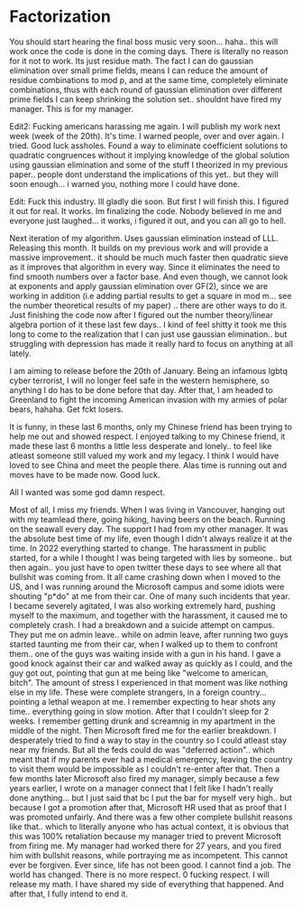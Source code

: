 # Factorization

You should start hearing the final boss music very soon... haha.. this will work once the code is done in the coming days. There is literally no reason for it not to work. Its just residue math. The fact I can do gaussian elimination over small prime fields, means I can reduce the amount of residue combinations to mod p, and at the same time, completely eliminate combinations, thus with each round of gaussian elimination over different prime fields I can keep shrinking the solution set.. shouldnt have fired my manager. This is for my manager.

Edit2: Fucking americans harassing me again. I will publish my work next week (week of the 20th). It's time. I warned people, over and over again. I tried. Good luck assholes. Found a way to eliminate coefficient solutions to quadratic congruences without it implying knowledge of the global solution using gaussian elimination and some of the stuff I theorized in my previous paper.. people dont understand the implications of this yet.. but they will soon enough... i warned you, nothing more I could have done.

Edit: Fuck this industry. Ill gladly die soon. But first I will finish this. I figured it out for real. It works. Im finalizing the code. Nobody believed in me and everyone just laughed... it works, i figured it out, and you can all go to hell.


Next iteration of my algorithm. Uses gaussian elimination instead of LLL. Releasing this month.
It builds on my previous work and will provide a massive improvement.. it should be much much faster then quadratic sieve as it improves that algorithm in every way.
Since it eliminates the need to find smooth numbers over a factor base. And even though, we cannot look at exponents and apply gaussian elimination over GF(2), since we are working in addition (i.e adding partial results to get a square in mod m... see the number theoretical results of my paper) .. there are other ways to do it. 
Just finishing the code now after I figured out the number theory/linear algebra portion of it these last few days..
I kind of feel shitty it took me this long to come to the realization that I can just use gaussian elimination.. but struggling with depression has made it really hard to focus on anything at all lately.

I am aiming to release before the 20th of January. Being an infamous lgbtq cyber terrorist, I will no longer feel safe in the western hemisphere, so anything I do has to be done before that day.
After that, I am headed to Greenland to fight the incoming American invasion with my armies of polar bears, hahaha. Get fckt losers.

It is funny, in these last 6 months, only my Chinese friend has been trying to help me out and showed respect. I enjoyed talking to my Chinese friend, it made these last 6 months a little less desperate and lonely.. to feel like atleast someone still valued my work and my legacy. I think I would have loved to see China and meet the people there. Alas time is running out and moves have to be made now. Good luck.

All I wanted was some god damn respect.

Most of all, I miss my friends. When I was living in Vancouver, hanging out with my teamlead there, going hiking, having beers on the beach. Running on the seawall every day. The support I had from my other manager. It was the absolute best time of my life, even though I didn't always realize it at the time. In 2022 everything started to change. The harassment in public started, for a while I thought I was being targeted with lies by someone.. but then again.. you just have to open twitter these days to see where all that bullshit was coming from. It all came crashing down when I moved to the US, and I was running around the Microsoft campus and some idiots were shouting "p*do" at me from their car. One of many such incidents that year. I became severely agitated, I was also working extremely hard, pushing myself to the maximum, and together with the harassment, it caused me to completely crash. I had a breakdown and a suicide attempt on campus. They put me on admin leave.. while on admin leave, after running two guys started taunting me from their car, when I walked up to them to confront them.. one of the guys was waiting inside with a gun in his hand. I gave a good knock against their car and walked away as quickly as I could, and the guy got out, pointing that gun at me being like "welcome to american, bitch". The amount of stress I experienced in that moment was like nothing else in my life. These were complete strangers, in a foreign country... pointing a lethal weapon at me. I remember expecting to hear shots any time.. everything going in slow motion. After that I couldn't sleep for 2 weeks. I remember getting drunk and screamnig in my apartment in the middle of the night. Then Microsoft fired me for the earlier breakdown. I desperately tried to find a way to stay in the country so I could atleast stay near my friends. But all the feds could do was "deferred action".. which meant that if my parents ever had a medical emergency, leaving the country to visit them would be impossible as I couldn't re-enter after that. Then a few months later Microsoft also fired my manager, simply because a few years earlier, I wrote on a manager connect that I felt like I hadn't really done anything... but I just said that bc I put the bar for myself very high.. but because I got a promotion after that, Microsoft HR used that as proof that I was promoted unfairly. And there was a few other complete bullshit reasons like that.. which to literally anyone who has actual context, it is obvious that this was 100% retaliation because my manager tried to prevent Microsoft from firing me. My manager had worked there for 27 years, and you fired him with bullshit reasons, while portraying me as incompetent. This cannot ever be forgiven. Ever since, life has not been good. I cannot find a job. The world has changed. There is no more respect. 0 fucking respect. I will release my math. I have shared my side of everything that happened. And after that, I fully intend to end it.
